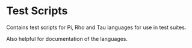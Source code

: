 # Test Scripts

Contains test scripts for Pi, Rho and Tau languages for use in test suites.

Also helpful for documentation of the languages.
